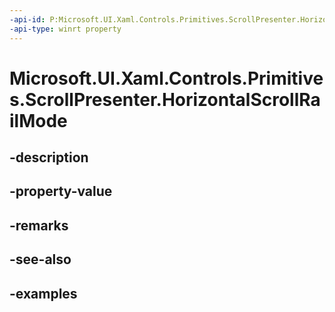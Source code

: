```yaml
---
-api-id: P:Microsoft.UI.Xaml.Controls.Primitives.ScrollPresenter.HorizontalScrollRailMode
-api-type: winrt property
---
```


# Microsoft.UI.Xaml.Controls.Primitives.ScrollPresenter.HorizontalScrollRailMode

<!--
public Microsoft.UI.Xaml.Controls.ScrollingRailMode HorizontalScrollRailMode { get; set; }
-->


## -description

## -property-value

## -remarks

## -see-also

## -examples


